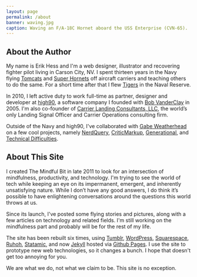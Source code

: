 ```yaml
---
layout: page
permalink: /about
banner: waving.jpg
caption: Waving an F/A-18C Hornet aboard the USS Enterprise (CVN-65).
---
```


## About the Author

My name is Erik Hess and I'm a web designer, illustrator and recovering fighter pilot living in Carson City, NV. I spent thirteen years in the Navy flying [Tomcats](http://en.wikipedia.org/wiki/F-14_Tomcat) and [Super Hornets](http://en.wikipedia.org/wiki/Boeing_F/A-18E/F_Super_Hornet) off aircraft carriers and teaching others to do the same. For a short time after that I flew [Tigers](https://en.wikipedia.org/wiki/Northrop_F-5) in the Naval Reserve.

In 2010, I left active duty to work full-time as partner, designer and developer at [high90](http://high90.com), a software company I founded with [Bob VanderClay](http://takitapart.com/) in 2005. I'm also co-founder of [Carrier Landing Consultants, LLC](http://carrierlandingconsultants.com), the world’s only Landing Signal Officer and Carrier Operations consulting firm.

Outside of the Navy and high90, I've collaborated with [Gabe Weatherhead](http://macdrifter.com) on a few cool projects, namely [NerdQuery](http://nerdquery.com), [CriticMarkup](http://criticmarkup.com), [Generational](http://www.70decibels.com/generational/), and [Technical Difficulties](http://technicaldifficulties.us).

## About This Site

I created The Mindful Bit in late 2011 to look for an intersection of mindfulness, productivity, and technology. I'm trying to see the world of tech while keeping an eye on its impermanent, emergent, and inherently unsatisfying nature. While I don’t have any good answers, I do think it’s possible to have enlightening conversations around the questions this world throws at us.

Since its launch, I've posted some flying stories and pictures, along with a few articles on technology and related fields. I'm still working on the mindfulness part and probably will be for the rest of my life.

The site has been rebuilt six times, using [Tumblr](http://tumblr.com), [WordPress](http://wordpress.org), [Squarespace](http://squarespace.com), [Ruhoh](http://ruhoh.com), [Statamic](http://statamic.com), and now [Jekyll](http://jekyllrb.com/) hosted via [Github Pages](https://pages.github.com/). I use the site to prototype new web technologies, so it changes a bunch. I hope that doesn't get too annoying for you.

We are what we do, not what we claim to be. This site is no exception.
